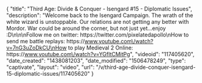 {
    "title": "Third Age: Divide & Conquer - Isengard #15 - Diplomatic Issues",
    "description": "Welcome back to the Isengard Campaign.  The wrath of the white wizard is unstoppable.  Our relations are not getting any better with Mordor.  War could be around the corner, but not just yet...enjoy :D\n\n\nFollow me on twitter: https:\/\/twitter.com\/pixelatedapollo\nHow to send me battle replays: https:\/\/www.youtube.com\/watch?v=7nG3uZoDkCU\nHow to play Medieval 2 Online: https:\/\/www.youtube.com\/watch?v=YGfItCMitPg",
    "videoid": "117405620",
    "date_created": "1438081203",
    "date_modified": "1506478249",
    "type": "captivate",
    "layout": "video",
    "url": "\/v\/third-age-divide-conquer-isengard-15-diplomatic-issues\/117405620"
}